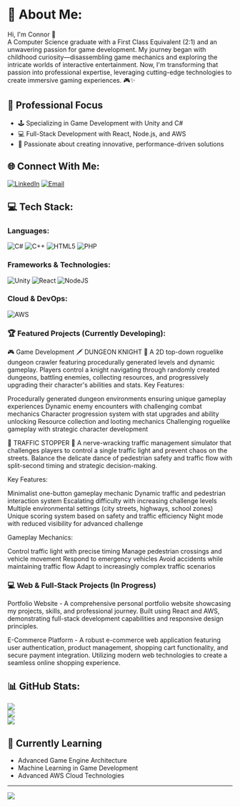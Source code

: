 # 💫 About Me:
Hi, I'm Connor 👋<br>
A Computer Science graduate with a First Class Equivalent (2:1) and an unwavering passion for game development. My journey began with childhood curiosity—disassembling game mechanics and exploring the intricate worlds of interactive entertainment. Now, I'm transforming that passion into professional expertise, leveraging cutting-edge technologies to create immersive gaming experiences. 🎮✨

## 🚀 Professional Focus
- 🕹️ Specializing in Game Development with Unity and C#
- 💻 Full-Stack Development with React, Node.js, and AWS
- 🧠 Passionate about creating innovative, performance-driven solutions

## 🌐 Connect With Me:
[![LinkedIn](https://img.shields.io/badge/LinkedIn-%230077B5.svg?logo=linkedin&logoColor=white)](https://linkedin.com/in/connor-ferns-08a2b5178/)
[![Email](https://img.shields.io/badge/Email-D14836?style=for-the-badge&logo=gmail&logoColor=white)](mailto:connorferns@gmail.com)

## 💻 Tech Stack:
### Languages:
![C#](https://img.shields.io/badge/c%23-%23239120.svg?style=for-the-badge&logo=csharp&logoColor=white) 
![C++](https://img.shields.io/badge/c++-%2300599C.svg?style=for-the-badge&logo=c%2B%2B&logoColor=white) 
![HTML5](https://img.shields.io/badge/html5-%23E34F26.svg?style=for-the-badge&logo=html5&logoColor=white) 
![PHP](https://img.shields.io/badge/php-%23777BB4.svg?style=for-the-badge&logo=php&logoColor=white)

### Frameworks & Technologies:
![Unity](https://img.shields.io/badge/unity-%23000000.svg?style=for-the-badge&logo=unity&logoColor=white)
![React](https://img.shields.io/badge/react-%2320232a.svg?style=for-the-badge&logo=react&logoColor=%2361DAFB) 
![NodeJS](https://img.shields.io/badge/node.js-6DA55F?style=for-the-badge&logo=node.js&logoColor=white)

### Cloud & DevOps:
![AWS](https://img.shields.io/badge/AWS-%23FF9900.svg?style=for-the-badge&logo=amazon-aws&logoColor=white)

### 🏆 Featured Projects (Currently Developing):
🎮 Game Development
🗡️ DUNGEON KNIGHT 🏰
A 2D top-down roguelike dungeon crawler featuring procedurally generated levels and dynamic gameplay. Players control a knight navigating through randomly created dungeons, battling enemies, collecting resources, and progressively upgrading their character's abilities and stats.
Key Features:

Procedurally generated dungeon environments ensuring unique gameplay experiences
Dynamic enemy encounters with challenging combat mechanics
Character progression system with stat upgrades and ability unlocking
Resource collection and looting mechanics
Challenging roguelike gameplay with strategic character development

🚦 TRAFFIC STOPPER 🚨
A nerve-wracking traffic management simulator that challenges players to control a single traffic light and prevent chaos on the streets. Balance the delicate dance of pedestrian safety and traffic flow with split-second timing and strategic decision-making.

Key Features:

Minimalist one-button gameplay mechanic
Dynamic traffic and pedestrian interaction system
Escalating difficulty with increasing challenge levels
Multiple environmental settings (city streets, highways, school zones)
Unique scoring system based on safety and traffic efficiency
Night mode with reduced visibility for advanced challenge

Gameplay Mechanics:

Control traffic light with precise timing
Manage pedestrian crossings and vehicle movement
Respond to emergency vehicles
Avoid accidents while maintaining traffic flow
Adapt to increasingly complex traffic scenarios

### 💻 Web & Full-Stack Projects (In Progress)

Portfolio Website - A comprehensive personal portfolio website showcasing my projects, skills, and professional journey. Built using React and AWS, demonstrating full-stack development capabilities and responsive design principles.

E-Commerce Platform - A robust e-commerce web application featuring user authentication, product management, shopping cart functionality, and secure payment integration. Utilizing modern web technologies to create a seamless online shopping experience.

## 📊 GitHub Stats:
![](https://github-readme-stats.vercel.app/api?username=Connor-Ferns&theme=dark&hide_border=false&include_all_commits=true&count_private=true)<br/>
![](https://github-readme-streak-stats.herokuapp.com/?user=Connor-Ferns&theme=dark&hide_border=false)<br/>
![](https://github-readme-stats.vercel.app/api/top-langs/?username=Connor-Ferns&theme=dark&hide_border=false&include_all_commits=true&count_private=true&layout=compact)

## 🌱 Currently Learning
- Advanced Game Engine Architecture
- Machine Learning in Game Development
- Advanced AWS Cloud Technologies

---
[![](https://visitcount.itsvg.in/api?id=Connor-Ferns&icon=0&color=0)](https://visitcount.itsvg.in)